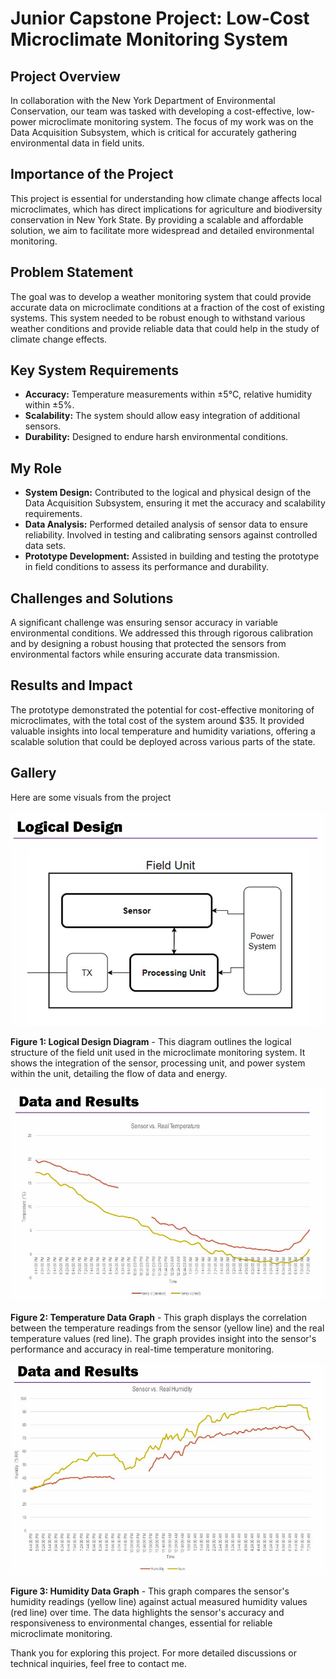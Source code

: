# Junior Capstone Project: Low-Cost Microclimate Monitoring System

## Project Overview

In collaboration with the New York Department of Environmental Conservation, our team was tasked with developing a cost-effective, low-power microclimate monitoring system. The focus of my work was on the Data Acquisition Subsystem, which is critical for accurately gathering environmental data in field units.

## Importance of the Project

This project is essential for understanding how climate change affects local microclimates, which has direct implications for agriculture and biodiversity conservation in New York State. By providing a scalable and affordable solution, we aim to facilitate more widespread and detailed environmental monitoring.

## Problem Statement

The goal was to develop a weather monitoring system that could provide accurate data on microclimate conditions at a fraction of the cost of existing systems. This system needed to be robust enough to withstand various weather conditions and provide reliable data that could help in the study of climate change effects.

## Key System Requirements

- **Accuracy:** Temperature measurements within ±5°C, relative humidity within ±5%.
- **Scalability:** The system should allow easy integration of additional sensors.
- **Durability:** Designed to endure harsh environmental conditions.

## My Role

- **System Design:** Contributed to the logical and physical design of the Data Acquisition Subsystem, ensuring it met the accuracy and scalability requirements.
- **Data Analysis:** Performed detailed analysis of sensor data to ensure reliability. Involved in testing and calibrating sensors against controlled data sets.
- **Prototype Development:** Assisted in building and testing the prototype in field conditions to assess its performance and durability.

## Challenges and Solutions

A significant challenge was ensuring sensor accuracy in variable environmental conditions. We addressed this through rigorous calibration and by designing a robust housing that protected the sensors from environmental factors while ensuring accurate data transmission.

## Results and Impact

The prototype demonstrated the potential for cost-effective monitoring of microclimates, with the total cost of the system around $35. It provided valuable insights into local temperature and humidity variations, offering a scalable solution that could be deployed across various parts of the state.

## Gallery

Here are some visuals from the project

![Logical Design Diagram](/images/junior_capstone_weather_monitor_images/jun_logical_design.jpg)

**Figure 1: Logical Design Diagram** - This diagram outlines the logical structure of the field unit used in the microclimate monitoring system. It shows the integration of the sensor, processing unit, and power system within the unit, detailing the flow of data and energy.

![Temperature Data Graph](/images/junior_capstone_weather_monitor_images/jun_temp_data.jpg)

**Figure 2: Temperature Data Graph** - This graph displays the correlation between the temperature readings from the sensor (yellow line) and the real temperature values (red line). The graph provides insight into the sensor's performance and accuracy in real-time temperature monitoring.

![Humidity Data Graph](/images/junior_capstone_weather_monitor_images/jun_humidity_data.jpg)

**Figure 3: Humidity Data Graph** - This graph compares the sensor's humidity readings (yellow line) against actual measured humidity values (red line) over time. The data highlights the sensor's accuracy and responsiveness to environmental changes, essential for reliable microclimate monitoring.


Thank you for exploring this project. For more detailed discussions or technical inquiries, feel free to contact me.

